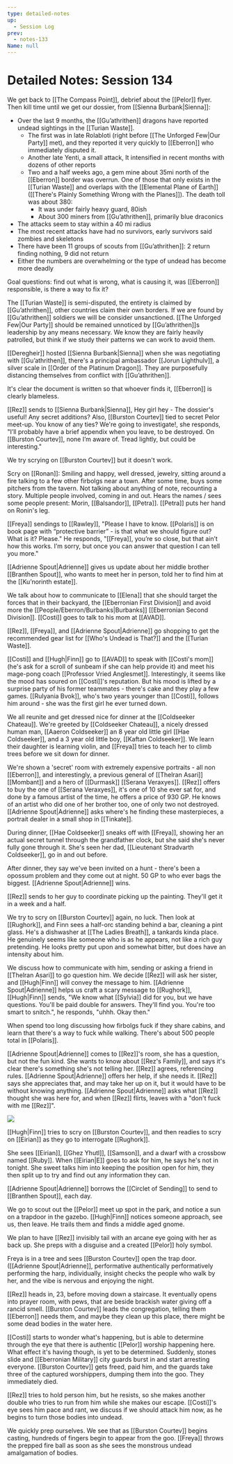 ```yaml
---
type: detailed-notes
up:
  - Session Log
prev:
  - notes-133
Name: null
---
```

# Detailed Notes: Session 134

We get back to [[The Compass Point]], debrief about the [[Pelor]] flyer. Then kill time until we get our dossier, from [[Sienna Burbank|Sienna]]:

* Over the last 9 months, the [[Gu’athrithen]] dragons have reported undead sightings in the [[Turian Waste]]. 
	* The first was in late Rolabloti (right before [[The Unforged Few|Our Party]] met), and they reported it very quickly to [[Eberron]] who immediately disputed it.
	* Another late Yenti, a small attack, It intensified in recent months with dozens of other reports
	* Two and a half weeks ago, a gem mine about 35mi north of the [[Eberron]] border was overrun. One of those that only exists in the [[Turian Waste]] and overlaps with the [[Elemental Plane of Earth]] ([[There's Plainly Something Wrong with the Planes]]). The death toll was about 380:
		* It was under fairly heavy guard, 80ish
		* About 300 miners from [[Gu’athrithen]], primarily blue draconics
* The attacks seem to stay within a 40 mi radius
* The most recent attacks have had no survivors, early survivors said zombies and skeletons
* There have been 11 groups of scouts from [[Gu’athrithen]]: 2 return finding nothing, 9 did not return
* Either the numbers are overwhelming or the type of undead has become more deadly

Goal questions: find out what is wrong, what is causing it, was [[Eberron]] responsible, is there a way to fix it?

The [[Turian Waste]] is semi-disputed, the entirety is claimed by [[Gu’athrithen]], other countries claim their own borders. If we are found by [[Gu’athrithen]] soldiers we will be consider unsanctioned. [[The Unforged Few|Our Party]] should be remained unnoticed by [[Gu’athrithen]]s leadership by any means necessary. We know they are fairly heavily patrolled, but think if we study their patterns we can work to avoid them. 

[[Deregheir]] hosted [[Sienna Burbank|Sienna]] when she was negotiating with [[Gu’athrithen]], there's a principal ambassador [[Jorun Lighthulv]], a silver scale in [[Order of the Platinum Dragon]]. They are purposefully distancing themselves from conflict with [[Gu’athrithen]]. 

It's clear the document is written so that whoever finds it, [[Eberron]] is clearly blameless. 

[[Rez]] sends to [[Sienna Burbank|Sienna]], Hey girl hey - The dossier's useful! Any secret additions? Also, [[Burston Courtev]] tied to secret Pelor meet-up. You know of any ties? We're going to investigate!, she responds, "I’ll probably have a brief appendix when you leave, to be destroyed. On [[Burston Courtev]], none I’m aware of. Tread lightly, but could be interesting."

We try scrying on [[Burston Courtev]] but it doesn't work.

Scry on [[Ronan]]: Smiling and happy, well dressed, jewelry, sitting around a fire talking to a few other firbolgs near a town. After some time, buys some pitchers from the tavern. Not talking about anything of note, recounting a story. Multiple people involved, coming in and out. Hears the names / sees some people present: Morin, [[Balsandor]], [[Petra]]. [[Petra]] puts her hand on Ronin's leg.

[[Freya]] sendings to [[Rawley]], "Please I have to know. [[Polaris]] is on book page with “protective barrier” - is that what we should figure out? What is it? Please." He responds, "[[Freya]], you’re so close, but that ain’t how this works. I’m sorry, but once you can answer that question I can tell you more."

[[Adrienne Spout|Adrienne]] gives us update about her middle brother [[Branthen Spout]], who wants to meet her in person, told her to find him at the [[Ku’norinth estate]]. 

We talk about how to communicate to [[Elena]] that she should target the forces that in their backyard, the [[Eberronian First Division]] and avoid more the [[People/Eberron/Burbanks|Burbanks]] [[Eberronian Second Division]]. [[Costi]] goes to talk to his mom at [[AVAD]].

[[Rez]], [[Freya]], and [[Adrienne Spout|Adrienne]] go shopping to get the recommended gear list for [[Who's Undead is That?]] and the [[Turian Waste]]. 

[[Costi]] and [[Hugh|Finn]] go to [[AVAD]] to speak with [[Costi's mom]] (he's ask for a scroll of sunbeam if she can help provide it) and meet his mage-pong coach [[Professor Vried Anglesmet]]. Interestingly, it seems like the mood has soured on [[Costi]]'s reputation. But his mood is lifted by a surprise party of his former teammates - there's cake and they play a few games. [[Rulyania Bvok]], who's two years younger than [[Costi]], follows him around - she was the first girl he ever turned down.   

We all reunite and get dressed nice for dinner at the [[Coldseeker Chateau]]. We're greeted by [[Coldseeker Chateau]], a nicely dressed human man, [[Aaeron Coldseeker]] an 8 year old little girl [[Hae Coldseeker]], and a 3 year old little boy, [[Kaftan Coldseeker]]. We learn their daughter is learning violin, and [[Freya]] tries to teach her to climb trees before we sit down for dinner. 

We're shown a 'secret' room with extremely expensive portraits - all non [[Eberron]], and interestingly, a previous general of [[Thelran Asari]] [[Mombant]] and a hero of [[Durmask]] [[Serana Veraxyes]]. [[Rez]] offers to buy the one of [[Serana Veraxyes]], it's one of 10 she ever sat for, and done by a famous artist of the time, he offers a price of 930 GP. He knows of an artist who did one of her brother too, one of only two not destroyed. [[Adrienne Spout|Adrienne]] asks where's he finding these masterpieces, a portrait dealer in a small shop in [[Tinkate]]. 

During dinner, [[Hae Coldseeker]] sneaks off with [[Freya]], showing her an actual secret tunnel through the grandfather clock, but she said she's never fully gone through it. She's seen her dad, [[Lieutenant Stradvarth Coldseeker]], go in and out before. 

After dinner, they say we've been invited on a hunt - there's been a opossum problem and they come out at night. 50 GP to who ever bags the biggest. [[Adrienne Spout|Adrienne]] wins.

[[Rez]] sends to her guy to coordinate picking up the painting. They'll get it in a week and a half.

We try to scry on [[Burston Courtev]] again, no luck. Then look at [[Rughork]], and Finn sees a half-orc standing behind a bar, cleaning a pint glass. He's a dishwasher at [[The Ladies Breath]], a tankards kinda place. He genuinely seems like someone who is as he appears, not like a rich guy pretending. He looks pretty put upon and somewhat bitter, but does have an intensity about him. 

We discuss how to communicate with him, sending or asking a friend in [[Thelran Asari]] to go question him. We decide [[Rez]] will ask her sister, and [[Hugh|Finn]] will convey the message to him. [[Adrienne Spout|Adrienne]] helps us craft a scary message to [[Rughork]], [[Hugh|Finn]] sends, "We know what [[Sylvia]] did for you, but we have questions. You'll be paid double for answers. They'll find you. You're too smart to snitch.", he responds, "uhhh. Okay then."

When spend too long discussing how firbolgs fuck if they share cabins, and learn that there's a way to fuck while walking. There's about 500 people total in [[Polaris]].

[[Adrienne Spout|Adrienne]] comes to [[Rez]]'s room, she has a question, but not the fun kind. She wants to know about [[Rez's Family]], and says it's clear there's something she's not telling her. [[Rez]] agrees, referencing rules. [[Adrienne Spout|Adrienne]] offers her help, if she needs it. [[Rez]] says she appreciates that, and may take her up on it, but it would have to be without knowing anything. [[Adrienne Spout|Adrienne]] asks what [[Rez]] thought she was here for, and when [[Rez]] flirts, leaves with a "don't fuck with me [[Rez]]".

![](/assets/obsidian/Pasted%20image%2020250120173139.png)

[[Hugh|Finn]] tries to scry on [[Burston Courtev]], and then readies to scry on [[Eirian]] as they go to interrogate [[Rughork]]. 

She sees [[Eirian]], [[Ghez Yhutl]], [[Samson]], and a dwarf with a crossbow named [[Ruby]]. When [[Eirian|E]] goes to ask for him, he says he's not in tonight. She sweet talks him into keeping the position open for him, they then split up to try and find out any information they can. 

[[Adrienne Spout|Adrienne]] borrows the [[Circlet of Sending]] to send to [[Branthen Spout]], each day. 

We go to scout out the [[Pelor]] meet up spot in the park, and notice a sun on a trapdoor in the gazebo. [[Hugh|Finn]] notices someone approach, see us, then leave. He trails them and finds a middle aged gnome. 

We plan to have [[Rez]] invisibly tail with an arcane eye going with her as back up. She preps with a disguise and a created [[Pelor]] holy symbol.

Freya is in a tree and sees [[Burston Courtev]] open the trap door. ([[Adrienne Spout|Adrienne]], performative authentically performatively performing the harp, individually, insight checks the people who walk by her, and the vibe is nervous and enjoying the night.

[[Rez]] heads in, 23, before moving down a staircase. It eventually opens into prayer room, with pews, that are beside brackish water giving off a rancid smell. [[Burston Courtev]] leads the congregation, telling them [[Eberron]] needs them, and maybe they clean up this place, there might be some dead bodies in the water here. 

[[Costi]] starts to wonder what's happening, but is able to determine through the eye that there is authentic [[Pelor]] worship happening here. What effect it's having though, is yet to be determined. Suddenly, stones slide and [[Eberronian Military]] city guards burst in and start arresting everyone. [[Burston Courtev]] gets freed, paid him, and the guards take three of the captured worshippers, dumping them into the goo. They immediately died. 

[[Rez]] tries to hold person him, but he resists, so she makes another double who tries to run from him while she makes our escape. [[Costi]]'s eye sees him pace and rant, we discuss if we should attack him now, as he begins to turn those bodies into undead.

We quickly prep ourselves. We see that as [[Burston Courtev]] begins casting, hundreds of fingers begin to appear from the goo. [[Freya]] throws the prepped fire ball as soon as she sees the monstrous undead amalgamation of bodies.  

